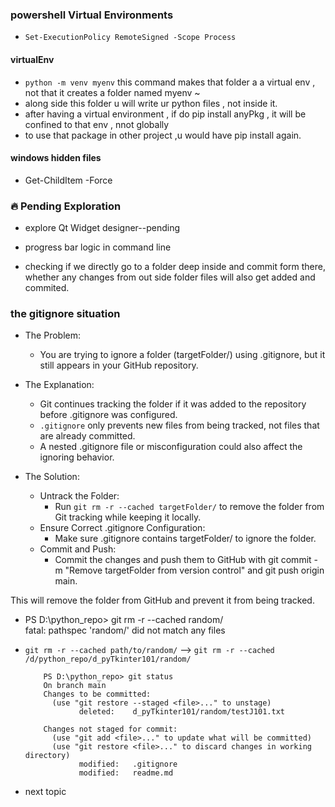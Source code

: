 ### powershell Virtual Environments 
- `Set-ExecutionPolicy RemoteSigned -Scope Process`

#### virtualEnv
- `python -m venv myenv` this command makes that folder a a virtual env , not that it creates a folder named myenv ~
- along side this folder u will write ur python files , not inside it.
- after having a virtual environment , if do pip install anyPkg , it will be confined to that env , nnot globally 
- to use that package in other project ,u would have pip install again.

#### windows hidden files
  - Get-ChildItem -Force 


### 🔥 Pending Exploration
- explore Qt Widget designer--pending
- progress bar logic in command line

- checking if we directly go to a folder deep inside and commit form there,  
  whether any changes from out side folder files will also get added and commited.


### the gitignore situation 


- The Problem:
    -  You are trying to ignore a folder (targetFolder/) using .gitignore, but it still appears in your GitHub repository.

 - The Explanation:
      - Git continues tracking the folder if it was added to the repository before .gitignore was configured.
      - `.gitignore` only prevents new files from being tracked, not files that are already committed.
      - A nested .gitignore file or misconfiguration could also affect the ignoring behavior.

 - The Solution:

    - Untrack the Folder:
        - Run `git rm -r --cached targetFolder/` to remove the folder from Git tracking while keeping it locally.
    - Ensure Correct .gitignore Configuration:
        - Make sure .gitignore contains targetFolder/ to ignore the folder.
    - Commit and Push:
        -  Commit the changes and push them to GitHub with git commit -m "Remove targetFolder from version control" and git push origin main.  

 This will remove the folder from GitHub and prevent it from being tracked.

- PS D:\python_repo> git rm -r --cached random/      
  fatal: pathspec 'random/' did not match any files

- `git rm -r --cached path/to/random/` --> `git rm -r --cached /d/python_repo/d_pyTkinter101/random/`

          PS D:\python_repo> git status
          On branch main
          Changes to be committed:
            (use "git restore --staged <file>..." to unstage)
                  deleted:    d_pyTkinter101/random/testJ101.txt

          Changes not staged for commit:
            (use "git add <file>..." to update what will be committed)
            (use "git restore <file>..." to discard changes in working directory)
                  modified:   .gitignore
                  modified:   readme.md


- next topic